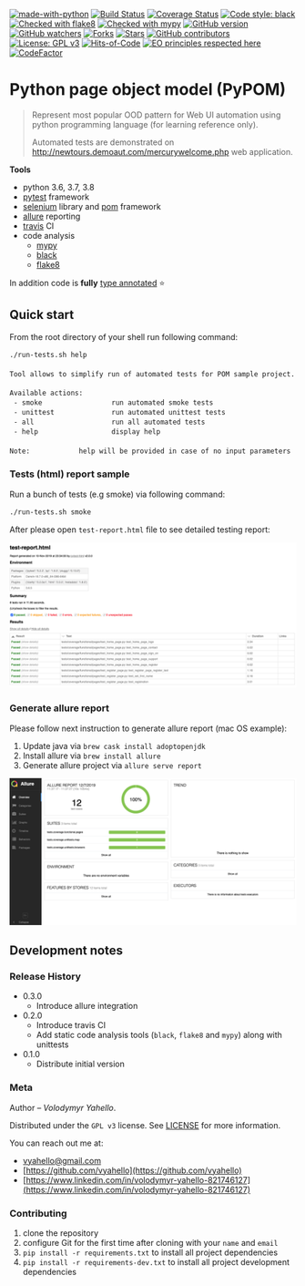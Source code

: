 [![made-with-python](https://img.shields.io/badge/Made%20with-Python-1f425f.svg)](https://www.python.org/)
[![Build Status](https://travis-ci.org/vyahello/python-page-object.svg?branch=master)](https://travis-ci.org/vyahello/python-page-object)
[![Coverage Status](https://coveralls.io/repos/github/vyahello/python-page-object/badge.svg?branch=master)](https://coveralls.io/github/vyahello/python-page-object?branch=master)
[![Code style: black](https://img.shields.io/badge/code%20style-black-000000.svg)](https://github.com/psf/black)
[![Checked with flake8](https://img.shields.io/badge/flake8-checked-blue)](http://flake8.pycqa.org/)
[![Checked with mypy](http://www.mypy-lang.org/static/mypy_badge.svg)](http://mypy-lang.org/)
[![GitHub version](https://badge.fury.io/gh/vyahello%2Fpython-page-object.svg)](https://github.com/vyahello/python-page-object/releases)
[![GitHub watchers](https://img.shields.io/github/watchers/vyahello/python-page-object.svg)](https://GitHub.com/vyahello/python-page-object/graphs/watchers/)
[![Forks](https://img.shields.io/github/forks/vyahello/python-page-object)](https://github.com/vyahello/python-page-object/network/members)
[![Stars](https://img.shields.io/github/stars/vyahello/python-page-object)](https://github.com/vyahello/python-page-object/stargazers)
[![GitHub contributors](https://img.shields.io/github/contributors/vyahello/python-page-object.svg)](https://GitHub.com/vyahello/python-page-object/graphs/contributors/)
[![License: GPL v3](https://img.shields.io/badge/License-GPL%20v3-blue.svg)](LICENSE.md)
[![Hits-of-Code](https://hitsofcode.com/github/vyahello/python-page-object)](https://hitsofcode.com/view/github/vyahello/python-page-object)
[![EO principles respected here](https://www.elegantobjects.org/badge.svg)](https://www.elegantobjects.org)
[![CodeFactor](https://www.codefactor.io/repository/github/vyahello/python-page-object/badge)](https://www.codefactor.io/repository/github/vyahello/python-page-object)

# Python page object model (PyPOM)
> Represent most popular OOD pattern for Web UI automation using python programming language (for learning reference only).
>
> Automated tests are demonstrated on http://newtours.demoaut.com/mercurywelcome.php web application. 

**Tools**
- python 3.6, 3.7, 3.8
- [pytest](https://pypi.org/project/pytest/) framework
- [selenium](https://selenium.dev/) library and [pom](https://www.guru99.com/page-object-model-pom-page-factory-in-selenium-ultimate-guide.html) framework
- [allure](https://docs.qameta.io/allure/) reporting
- [travis](https://travis-ci.org/) CI
- code analysis
  - [mypy](http://mypy.readthedocs.io/en/latest)
  - [black](https://black.readthedocs.io/en/stable/)
  - [flake8](http://flake8.pycqa.org/en/latest/)

In addition code is **fully** [type annotated](https://docs.python.org/3/library/typing.html) ⭐

## Quick start
From the root directory of your shell run following command:

```bash
./run-tests.sh help

Tool allows to simplify run of automated tests for POM sample project.

Available actions:
 - smoke                 run automated smoke tests
 - unittest              run automated unittest tests
 - all                   run all automated tests
 - help                  display help

Note:            help will be provided in case of no input parameters
```

### Tests (html) report sample
Run a bunch of tests (e.g smoke) via following command:
```bash
./run-tests.sh smoke
```

After please open `test-report.html` file to see detailed testing report:

![Screenshot](demoauto/image/report.png)

### Generate allure report
Please follow next instruction to generate allure report (mac OS example):
1. Update java via `brew cask install adoptopenjdk`
2. Install allure via `brew install allure`
3. Generate allure project via `allure serve report`

![Screenshot](demoauto/image/allure.png)

## Development notes

### Release History

* 0.3.0
    * Introduce allure integration
* 0.2.0
    * Introduce travis CI
    * Add static code analysis tools (`black`, `flake8` and `mypy`) along with unittests
* 0.1.0
    * Distribute initial version

### Meta
Author – _Volodymyr Yahello_.

Distributed under the `GPL v3` license. See [LICENSE](LICENSE.md) for more information.

You can reach out me at:
* [vyahello@gmail.com](vyahello@gmail.com)
* [https://github.com/vyahello](https://github.com/vyahello)
* [https://www.linkedin.com/in/volodymyr-yahello-821746127](https://www.linkedin.com/in/volodymyr-yahello-821746127)

### Contributing
1. clone the repository
2. configure Git for the first time after cloning with your `name` and `email`
3. `pip install -r requirements.txt` to install all project dependencies
4. `pip install -r requirements-dev.txt` to install all project development dependencies
